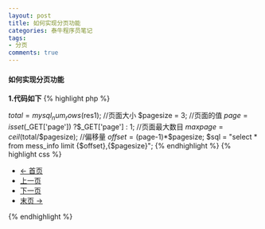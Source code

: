 ```yaml
---
layout: post
title: 如何实现分页功能
categories: 泰牛程序员笔记
tags: 
- 分页
comments: true
---
```



#### 如何实现分页功能

**1.代码如下**
{% highlight php  %}

$total = mysql_num_rows($res1);
//页面大小
$pagesize = 3;
//页面的值
$page = isset($_GET['page']) ?$_GET['page'] : 1;
//页面最大数目
$maxpage = ceil($total/$pagesize);
//偏移量
$offset = ($page-1)*$pagesize;
$sql = "select * from mess_info limit {$offset},{$pagesize}";
{% endhighlight %}
{% highlight css  %}
		<ul class="pager">
			<li class="previous"><a href="list.php?page=1">&larr; 首页</a></li>
			<li><a href="list.php?page=<?php echo $page<=1 ? $page : $page-1;?>">上一页</a></li>
  			<li><a href="list.php?page=<?php echo $page>=$maxpage ? $maxpage : $page+1;?>">下一页</a></li>
			<li class="next"><a href="list.php?page=<?php echo $maxpage;?>">末页 &rarr;</a></li>
		</ul>
{% endhighlight %}